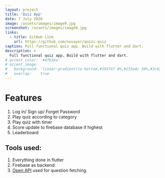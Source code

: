 ```yaml
---
layout: project
title: 'Quiz App'
date: 7 July 2020
image: /assets/images/image9.jpg
screenshot: /assets/images/image9.jpg
links:
  - title: GitHub Link
    url: https://github.com/nusayer/quizi-quiz
caption: Full functional quiz app. Build with flutter and dart.
description: >
  Full functional quiz app. Build with flutter and dart.
# accent_color: '#4fb1ba'
# accent_image:
#   background: 'linear-gradient(to bottom,#193747 0%,#233e4c 30%,#3c929e 50%,#d5d5d4 70%,#cdccc8 100%)'
#   overlay:    true
---
```


# Features
1.	Log in/ Sign up/ Forget Password
2.	Play quiz according to category
3.  Play quiz with timer
4.	Score update to firebase database if highest
5.	Leaderboard

## Tools used:
1.	Everything done in flutter
2.	Firebase as backend
3.	[Open API](“https://opentdb.com/api_config.php”) used for question fetching.
